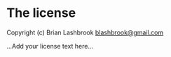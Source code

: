 # The license

Copyright (c) Brian Lashbrook <blashbrook@gmail.com>

...Add your license text here...